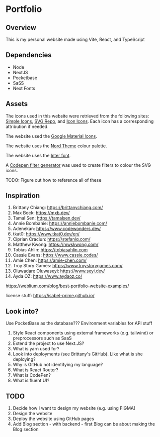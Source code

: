# Portfolio 

## Overview
This is my personal website made using Vite, React, and TypeScript

## Dependencies
- Node
- NextJS
- Pocketbase
- SaSS
- Next Fonts

## Assets
The icons used in this website were retrieved from the following sites: [Simple Icons](https://simpleicons.org/), [SVG Repo](https://www.svgrepo.com/), and [Icon Icons](https://icon-icons.com/). Each icon has a corresponding attribution if needed. 

The website used the [Google Material Icons](https://fonts.google.com/icons). 

The website uses the [Nord Theme](https://www.nordtheme.com/docs/colors-and-palettes) colour palette.

The website uses the [Inter font](https://rsms.me/inter/).

A [Codepen filter generator](https://codepen.io/sosuke/pen/Pjoqqp) was used to create filters to colour the SVG icons. 

TODO: Figure out how to reference all of these

## Inspiration
1. Brittany Chiang: https://brittanychiang.com/
2. Max Bock: https://mxb.dev/
3. Tamal Sen: https://tamalsen.dev/
4. Annie Bombanie: https://anniebombanie.com/
5. Adenekan: https://www.codewonders.dev/
6. tkat0: https://www.tkat0.dev/en/
7. Ciprian Craciun: https://stefaniq.com/ 
8. Matthew Kwong: https://mwskwong.com/
8. Tobias Ahlin: https://tobiasahlin.com
9. Cassie Evans: https://www.cassie.codes/
10. Amie Chen: https://amie-chen.com/
11. Troy Story Games: https://www.troystorygames.com/
12. Oluwadare Oluwaseyi: https://www.seyi.dev/
13. Ayda OZ: https://www.aydaoz.co/

https://weblium.com/blog/best-portfolio-website-examples/

license stuff: https://isabel-prime.github.io/

## Look into?

Use PocketBase as the database???
Environment variables for API stuff

1. Style React components using external frameworks (e.g. tailwind) or preprocessors such as SaaS
2. Extend the project to use Next.JS?
3. What is yarn used for?
4. Look into deployments (see Brittany's GitHub). Like what is she deploying?
5. Why is GitHub not identifying my language?
6. What is React Router?
7. What is CodePen?
8. What is fluent UI?

## TODO
1. Decide how I want to design my website (e.g. using FIGMA)
2. Design the website
3. Deploy the website using GitHub pages
4. Add Blog section - with backend - first Blog can be about making the Blog section
